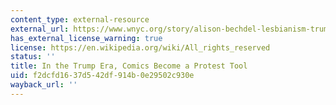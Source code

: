 ```yaml
---
content_type: external-resource
external_url: https://www.wnyc.org/story/alison-bechdel-lesbianism-trump-era/
has_external_license_warning: true
license: https://en.wikipedia.org/wiki/All_rights_reserved
status: ''
title: In the Trump Era, Comics Become a Protest Tool
uid: f2dcfd16-37d5-42df-914b-0e29502c930e
wayback_url: ''
---
```

